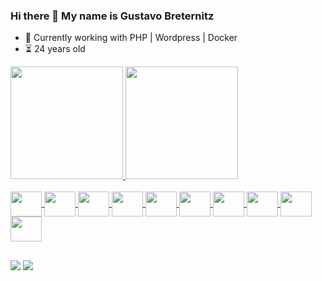 ### Hi there 👋 My name is Gustavo Breternitz

- 🔭 Currently working with PHP | Wordpress | Docker 
- ⏳ 24 years old

<div>
  <a href="https://github.com/GustavoBreternitz">
  <img loading="lazy" height="180em" src="https://github-readme-stats.vercel.app/api/top-langs/?username=GustavoBreternitz&layout=compact&langs_count=7&theme=dracula"/>
  <img loading="lazy" height="180em" src="https://github-readme-stats.vercel.app/api?username=GustavoBreternitz&show_icons=true&theme=dracula&include_all_commits=true&count_private=true"/>
</div>
    
<div style="display: inline_block"><br>
  <img height="40" width="50" align="center" src="https://cdn.jsdelivr.net/gh/devicons/devicon/icons/php/php-original.svg" />
  <img height="40" width="50" align="center" src="https://cdn.jsdelivr.net/gh/devicons/devicon/icons/wordpress/wordpress-plain.svg" />
  <img height="40" width="50" align="center" src="https://cdn.jsdelivr.net/gh/devicons/devicon/icons/javascript/javascript-original.svg" />
  <img height="40" width="50" align="center" src="https://cdn.jsdelivr.net/gh/devicons/devicon/icons/git/git-original.svg" />
  <img height="40" width="50" align="center" src="https://cdn.jsdelivr.net/gh/devicons/devicon/icons/laravel/laravel-plain-wordmark.svg" />
  <img height="40" width="50" align="center" src="https://cdn.jsdelivr.net/gh/devicons/devicon/icons/docker/docker-original-wordmark.svg" />
  <img height="40" width="50" align="center" src="https://cdn.jsdelivr.net/gh/devicons/devicon/icons/linux/linux-original.svg" />
  <img height="40" width="50" align="center" src="https://cdn.jsdelivr.net/gh/devicons/devicon/icons/apache/apache-line-wordmark.svg" />
  <img height="40" width="50" align="center" src="https://cdn.jsdelivr.net/gh/devicons/devicon/icons/html5/html5-original-wordmark.svg" />
  <img height="40" width="50" align="center" src="https://cdn.jsdelivr.net/gh/devicons/devicon/icons/css3/css3-original-wordmark.svg" />       
</div>
  
##
  
<div> 
  <a href="https://www.linkedin.com/in/gustavo-breternitz-9b83901ba/" target="_blank"><img src="https://img.shields.io/badge/-LinkedIn-%230077B5?style=for-the-badge&logo=linkedin&logoColor=white"></a> 
  <a href= "mailto:breternitzgustavo@gmail.com" target="_blank"><img src="https://img.shields.io/badge/-Gmail-fc0328?style=for-the-badge&logo=gmail&logoColor=white"></a>
</div>
